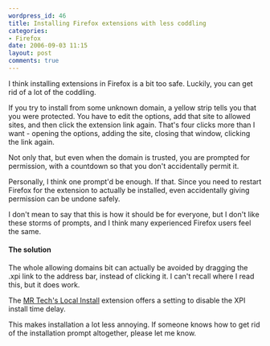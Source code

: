 ```yaml
---
wordpress_id: 46
title: Installing Firefox extensions with less coddling
categories:
- Firefox
date: 2006-09-03 11:15
layout: post
comments: true
---
```

I think installing extensions in Firefox is a bit too safe. Luckily, you can get rid of a lot of the coddling.

<!--more-->

If you try to install from some unknown domain, a yellow strip tells you that you were protected. You have to edit the options, add that site to allowed sites, and then click the extension link again. That's four clicks more than I want - opening the options, adding the site, closing that window, clicking the link again.

Not only that, but even when the domain is trusted, you are prompted for permission, with a countdown so that you don't accidentally permit it.

Personally, I think one prompt'd be enough. If that. Since you need to restart Firefox for the extension to actually be installed, even accidentally giving permission can be undone safely.

I don't mean to say that this is how it should be for everyone, but I don't like these storms of prompts, and I think many experienced Firefox users feel the same.

<h4>The solution</h4>

The whole allowing domains bit can actually be avoided by dragging the .xpi link to the address bar, instead of clicking it. I can't recall where I read this, but it does work.

The <a href="http://www.mrtech.com/extensions/local_install/">MR Tech's Local Install</a> extension offers a setting to disable the XPI install time delay.

This makes installation a lot less annoying. If someone knows how to get rid of the installation prompt altogether, please let me know.
